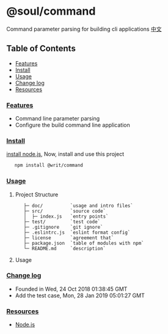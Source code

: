 # @soul/command

Command parameter parsing for building cli applications
[中文](./doc/README-zh.md)

## Table of Contents

* [Features](#features)
* [Install](#install)
* [Usage](#usage)
* [Change log](#changelog)
* [Resources](#resources)

### [Features](#features)

* Command line parameter parsing
* Configure the build command line application

### [Install](#install)

[install node.js](https://github.com/tianlugang/docs/blob/master/en/installNodeJS.MD), Now, install and use this project

```sh
   npm install @writ/command
```

### [Usage](#usage)

1. Project Structure

   ```text
      ├─ doc/          `usage and intro files`
      ├─ src/          `source code`
      │  ├─ index.js   `entry points`
      ├─ test/         `test code`
      ├─ .gitignore    `git ignore`
      ├─ .eslintrc.js  `eslint format config`
      ├─ license       `agreement that`
      ├─ package.json  `table of modules with npm`
      └─ README.md     `description`
   ```

2. Usage

### [Change log](#changelog)

* Founded in Wed, 24 Oct 2018 01:38:45 GMT
* Add the test case, Mon, 28 Jan 2019 05:01:27 GMT

### [Resources](#resources)

* [Node.js](https://nodejs.org/en/)